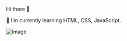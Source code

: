 Hi there 👋

🌱 I’m currently learning HTML, CSS, JavaScript.

![image]({https://img.shields.io/badge/Microsoft_Outlook-0078D4?style=for-the-badge&logo=microsoft-outlook&logoColor=white})
